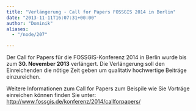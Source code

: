 ```yaml
---
title: "Verlängerung - Call for Papers FOSSGIS 2014 in Berlin"
date: "2013-11-11T16:07:31+00:00"
author: "Dominik"
aliases:
  - "/node/207"

---
```


<p>Der Call for Papers für die FOSSGIS-Konferenz 2014 in Berlin wurde bis zum<strong> 30. November 2013</strong> verlängert. Die Verlängerung soll den Einreichenden die nötige Zeit geben um qualitativ hochwertige Beiträge einzureichen.</p>
<p>Weitere Informationen zum Call for Papers zum Beispile wie Sie Vorträge einreichen können finden Sie unter: <a href="http://www.fossgis.de/konferenz/2014/callforpapers/">http://www.fossgis.de/konferenz/2014/callforpapers/</a></p>
